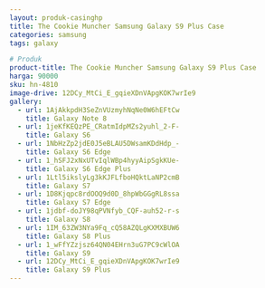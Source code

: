 ```yaml
---
layout: produk-casinghp
title: The Cookie Muncher Samsung Galaxy S9 Plus Case
categories: samsung
tags: galaxy

# Produk
product-title: The Cookie Muncher Samsung Galaxy S9 Plus Case
harga: 90000
sku: hn-4810
image-drive: 12DCy_MtCi_E_gqieXDnVApgKOK7wrIe9
gallery:
  - url: 1AjAkkpdH3SeZnVUzmyhNqNe0W6hEFtCw
    title: Galaxy Note 8
  - url: 1jeKfKEQzPE_CRatmIdpMZs2yuhl_2-F-
    title: Galaxy S6
  - url: 1NbHzZp2jdE0J5eBLAU5DWsamKDdHdp_-
    title: Galaxy S6 Edge
  - url: 1_hSFJ2xNxUTvIqlWBp4hyyAipSgkKUe-
    title: Galaxy S6 Edge Plus
  - url: 1Ltl5ikslyLg3kKJFLfboHQktLaNP2cmB
    title: Galaxy S7
  - url: 1D8Kjqpc8rdOOQ9d0D_8hpWbGGgRL8ssa
    title: Galaxy S7 Edge
  - url: 1jdbf-doJY98qPVNfyb_CQF-auh52-r-s
    title: Galaxy S8
  - url: 1IM_63ZW3NYa9Fq_cQ58AZQLgKXMXBUW6
    title: Galaxy S8 Plus
  - url: 1_wFfYZzjsz64QN04EHrn3uG7PC9cWlOA
    title: Galaxy S9
  - url: 12DCy_MtCi_E_gqieXDnVApgKOK7wrIe9
    title: Galaxy S9 Plus
---
```

